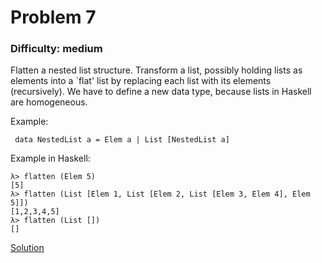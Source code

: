 # Problem 7
### Difficulty: medium
Flatten a nested list structure.
Transform a list, possibly holding lists as elements into a `flat' list by replacing each list with its elements (recursively).
We have to define a new data type, because lists in Haskell are homogeneous. 

Example:

```
 data NestedList a = Elem a | List [NestedList a]
```
Example in Haskell:

```
λ> flatten (Elem 5)
[5]
λ> flatten (List [Elem 1, List [Elem 2, List [Elem 3, Elem 4], Elem 5]])
[1,2,3,4,5]
λ> flatten (List [])
[]
```
[Solution](https://wiki.haskell.org/99_questions/Solutions/7)
